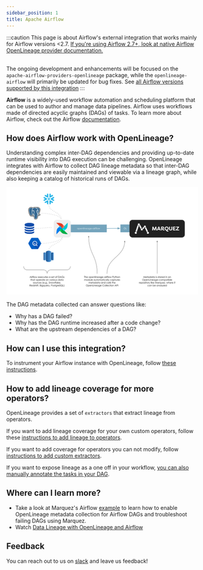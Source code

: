 ```yaml
---
sidebar_position: 1
title: Apache Airflow
---
```


:::caution
This page is about Airflow's external integration that works mainly for Airflow versions <2.7. 
[If you're using Airflow 2.7+, look at native Airflow OpenLineage provider documentation.](https://airflow.apache.org/docs/apache-airflow-providers-openlineage/stable/index.html)  <br /><br /> 

The ongoing development and enhancements will be focused on the `apache-airflow-providers-openlineage` package, 
while the `openlineage-airflow` will primarily be updated for bug fixes. See [all Airflow versions supported by this integration](older.md#supported-airflow-versions)
:::


**Airflow** is a widely-used workflow automation and scheduling platform that can be used to author and manage data pipelines. Airflow uses workflows made of directed acyclic graphs (DAGs) of tasks. To learn more about Airflow, check out the Airflow [documentation](https://airflow.apache.org/docs/apache-airflow/stable/index.html).

## How does Airflow work with OpenLineage?

Understanding complex inter-DAG dependencies and providing up-to-date runtime visibility into DAG execution can be challenging. OpenLineage integrates with Airflow to collect DAG lineage metadata so that inter-DAG dependencies are easily maintained and viewable via a lineage graph, while also keeping a catalog of historical runs of DAGs.

![image](./af-schematic.svg)


The DAG metadata collected can answer questions like:

* Why has a DAG failed?
* Why has the DAG runtime increased after a code change?
* What are the upstream dependencies of a DAG?


## How can I use this integration?

To instrument your Airflow instance with OpenLineage, follow [these instructions](usage.md).

## How to add lineage coverage for more operators?

OpenLineage provides a set of `extractors` that extract lineage from operators. 

If you want to add lineage coverage for your own custom operators, follow these [instructions to add lineage to operators](default-extractors.md).

If you want to add coverage for operators you can not modify, follow [instructions to add custom extractors](extractors/custom-extractors.md).

If you want to expose lineage as a one off in your workflow, [you can also manually annotate the tasks in your DAG](manual.md).

## Where can I learn more?

* Take a look at Marquez's Airflow [example](https://github.com/MarquezProject/marquez/tree/main/examples/airflow) to learn how to enable OpenLineage metadata collection for Airflow DAGs and troubleshoot failing DAGs using Marquez.
* Watch [Data Lineage with OpenLineage and Airflow](https://www.youtube.com/watch?v=2s013GQy1Sw)

## Feedback

You can reach out to us on [slack](http://bit.ly/OpenLineageSlack) and leave us feedback!  
